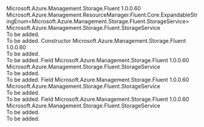 <Type Name="StorageService" FullName="Microsoft.Azure.Management.Storage.Fluent.StorageService">
  <TypeSignature Language="C#" Value="public class StorageService : Microsoft.Azure.Management.ResourceManager.Fluent.Core.ExpandableStringEnum&lt;Microsoft.Azure.Management.Storage.Fluent.StorageService&gt;" />
  <TypeSignature Language="ILAsm" Value=".class public auto ansi beforefieldinit StorageService extends Microsoft.Azure.Management.ResourceManager.Fluent.Core.ExpandableStringEnum`1&lt;class Microsoft.Azure.Management.Storage.Fluent.StorageService&gt;" />
  <TypeSignature Language="DocId" Value="T:Microsoft.Azure.Management.Storage.Fluent.StorageService" />
  <TypeSignature Language="VB.NET" Value="Public Class StorageService&#xA;Inherits ExpandableStringEnum(Of StorageService)" />
  <TypeSignature Language="F#" Value="type StorageService = class&#xA;    inherit ExpandableStringEnum&lt;StorageService&gt;" />
  <AssemblyInfo>
    <AssemblyName>Microsoft.Azure.Management.Storage.Fluent</AssemblyName>
    <AssemblyVersion>1.0.0.60</AssemblyVersion>
  </AssemblyInfo>
  <Base>
    <BaseTypeName>Microsoft.Azure.Management.ResourceManager.Fluent.Core.ExpandableStringEnum&lt;Microsoft.Azure.Management.Storage.Fluent.StorageService&gt;</BaseTypeName>
    <BaseTypeArguments>
      <BaseTypeArgument TypeParamName="!0">Microsoft.Azure.Management.Storage.Fluent.StorageService</BaseTypeArgument>
    </BaseTypeArguments>
  </Base>
  <Interfaces />
  <Docs>
    <summary>To be added.</summary>
    <remarks>To be added.</remarks>
  </Docs>
  <Members>
    <Member MemberName=".ctor">
      <MemberSignature Language="C#" Value="public StorageService ();" />
      <MemberSignature Language="ILAsm" Value=".method public hidebysig specialname rtspecialname instance void .ctor() cil managed" />
      <MemberSignature Language="DocId" Value="M:Microsoft.Azure.Management.Storage.Fluent.StorageService.#ctor" />
      <MemberSignature Language="VB.NET" Value="Public Sub New ()" />
      <MemberType>Constructor</MemberType>
      <AssemblyInfo>
        <AssemblyName>Microsoft.Azure.Management.Storage.Fluent</AssemblyName>
        <AssemblyVersion>1.0.0.60</AssemblyVersion>
      </AssemblyInfo>
      <Parameters />
      <Docs>
        <summary>To be added.</summary>
        <remarks>To be added.</remarks>
      </Docs>
    </Member>
    <Member MemberName="Blob">
      <MemberSignature Language="C#" Value="public static readonly Microsoft.Azure.Management.Storage.Fluent.StorageService Blob;" />
      <MemberSignature Language="ILAsm" Value=".field public static initonly class Microsoft.Azure.Management.Storage.Fluent.StorageService Blob" />
      <MemberSignature Language="DocId" Value="F:Microsoft.Azure.Management.Storage.Fluent.StorageService.Blob" />
      <MemberSignature Language="VB.NET" Value="Public Shared ReadOnly Blob As StorageService " />
      <MemberSignature Language="F#" Value=" staticval mutable Blob : Microsoft.Azure.Management.Storage.Fluent.StorageService" Usage="Microsoft.Azure.Management.Storage.Fluent.StorageService.Blob" />
      <MemberType>Field</MemberType>
      <AssemblyInfo>
        <AssemblyName>Microsoft.Azure.Management.Storage.Fluent</AssemblyName>
        <AssemblyVersion>1.0.0.60</AssemblyVersion>
      </AssemblyInfo>
      <ReturnValue>
        <ReturnType>Microsoft.Azure.Management.Storage.Fluent.StorageService</ReturnType>
      </ReturnValue>
      <Docs>
        <summary>To be added.</summary>
        <remarks>To be added.</remarks>
      </Docs>
    </Member>
    <Member MemberName="Queue">
      <MemberSignature Language="C#" Value="public static readonly Microsoft.Azure.Management.Storage.Fluent.StorageService Queue;" />
      <MemberSignature Language="ILAsm" Value=".field public static initonly class Microsoft.Azure.Management.Storage.Fluent.StorageService Queue" />
      <MemberSignature Language="DocId" Value="F:Microsoft.Azure.Management.Storage.Fluent.StorageService.Queue" />
      <MemberSignature Language="VB.NET" Value="Public Shared ReadOnly Queue As StorageService " />
      <MemberSignature Language="F#" Value=" staticval mutable Queue : Microsoft.Azure.Management.Storage.Fluent.StorageService" Usage="Microsoft.Azure.Management.Storage.Fluent.StorageService.Queue" />
      <MemberType>Field</MemberType>
      <AssemblyInfo>
        <AssemblyName>Microsoft.Azure.Management.Storage.Fluent</AssemblyName>
        <AssemblyVersion>1.0.0.60</AssemblyVersion>
      </AssemblyInfo>
      <ReturnValue>
        <ReturnType>Microsoft.Azure.Management.Storage.Fluent.StorageService</ReturnType>
      </ReturnValue>
      <Docs>
        <summary>To be added.</summary>
        <remarks>To be added.</remarks>
      </Docs>
    </Member>
    <Member MemberName="Table">
      <MemberSignature Language="C#" Value="public static readonly Microsoft.Azure.Management.Storage.Fluent.StorageService Table;" />
      <MemberSignature Language="ILAsm" Value=".field public static initonly class Microsoft.Azure.Management.Storage.Fluent.StorageService Table" />
      <MemberSignature Language="DocId" Value="F:Microsoft.Azure.Management.Storage.Fluent.StorageService.Table" />
      <MemberSignature Language="VB.NET" Value="Public Shared ReadOnly Table As StorageService " />
      <MemberSignature Language="F#" Value=" staticval mutable Table : Microsoft.Azure.Management.Storage.Fluent.StorageService" Usage="Microsoft.Azure.Management.Storage.Fluent.StorageService.Table" />
      <MemberType>Field</MemberType>
      <AssemblyInfo>
        <AssemblyName>Microsoft.Azure.Management.Storage.Fluent</AssemblyName>
        <AssemblyVersion>1.0.0.60</AssemblyVersion>
      </AssemblyInfo>
      <ReturnValue>
        <ReturnType>Microsoft.Azure.Management.Storage.Fluent.StorageService</ReturnType>
      </ReturnValue>
      <Docs>
        <summary>To be added.</summary>
        <remarks>To be added.</remarks>
      </Docs>
    </Member>
  </Members>
</Type>